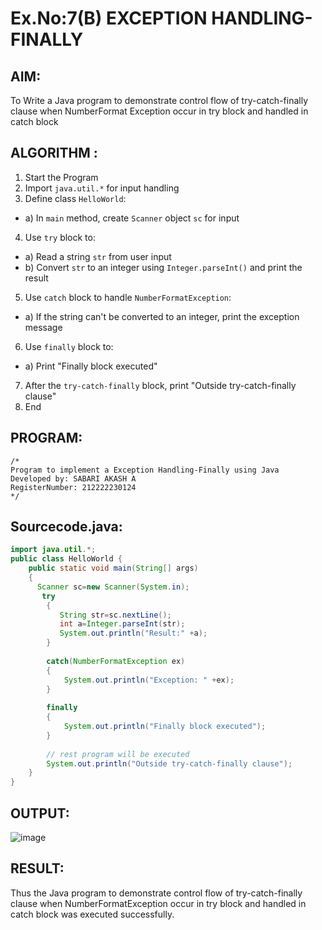 # Ex.No:7(B) EXCEPTION HANDLING-FINALLY
## AIM:
To Write a Java program to demonstrate control flow of try-catch-finally clause when NumberFormat Exception occur in try block and handled in catch block


## ALGORITHM :
1.	Start the Program
2.	Import `java.util.*` for input handling
3.	Define class `HelloWorld`:
-	a) In `main` method, create `Scanner` object `sc` for input
4.	Use `try` block to:
-	a) Read a string `str` from user input
-	b) Convert `str` to an integer using `Integer.parseInt()` and print the result
5.	Use `catch` block to handle `NumberFormatException`:
-	a) If the string can't be converted to an integer, print the exception message
6.	Use `finally` block to:
-	a) Print "Finally block executed"
7.	After the `try-catch-finally` block, print "Outside try-catch-finally clause"
8.	End

## PROGRAM:
 ```
/*
Program to implement a Exception Handling-Finally using Java
Developed by: SABARI AKASH A
RegisterNumber: 212222230124
*/
```

## Sourcecode.java:
```JAVA
import java.util.*;
public class HelloWorld {
    public static void main(String[] args) 
    {
      Scanner sc=new Scanner(System.in);
       try
        {
           String str=sc.nextLine();
           int a=Integer.parseInt(str);
           System.out.println("Result:" +a);
        }
         
        catch(NumberFormatException ex)
        {
            System.out.println("Exception: " +ex);
        }
         
        finally
        {
            System.out.println("Finally block executed");
        }
         
        // rest program will be executed
        System.out.println("Outside try-catch-finally clause");
    }
}
```

## OUTPUT:

![image](https://github.com/user-attachments/assets/1f9fd324-fd13-443e-9433-665e78d87058)

## RESULT:
Thus the Java program to demonstrate control flow of try-catch-finally clause when NumberFormatException occur in try block and handled in catch block was executed successfully.

